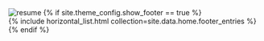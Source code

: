 ﻿---
title: <title></title>
---
<img src="\Users\jazzy\Downloads\Jasmine_Shields.png" alt="resume">
    {% if site.theme_config.show_footer == true %}
<footer>
    <div class="dashed"></div>
    {% include horizontal_list.html collection=site.data.home.footer_entries %}
</footer>
    {% endif %}